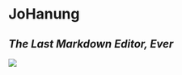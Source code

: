 # JoHanung
## _The Last Markdown Editor, Ever_
<img src="https://img.shields.io/badge/Android-3DDC84?style=flat-square&logo=Android&logoColor=white"/>
